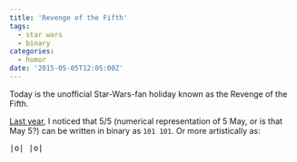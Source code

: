 ```yaml
---
title: 'Revenge of the Fifth'
tags:
  - star wars
  - binary
categories:
  - humor
date: '2015-05-05T12:05:00Z'
---
```


Today is the unofficial Star-Wars-fan holiday known as the Revenge of the Fifth.

[Last year](https://twitter.com/eric_poe/status/463399125749223424), I noticed that 5/5 (numerical representation of 5 May, or is that May 5?) can be written in binary as `101 101`. Or more artistically as:

<pre title="the numbers 101 and 101 next to each other look like a pair of TIE fighters flying in formation">|o| |o|</pre>
